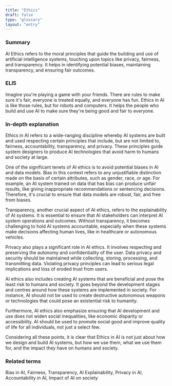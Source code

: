```yaml
---
title: "Ethics"
draft: false
type: "glossary"
layout: "entry"
---
```


### Summary
AI Ethics refers to the moral principles that guide the building and use of artificial intelligence systems, touching upon topics like privacy, fairness, and transparency. It helps in identifying potential biases, maintaining transparency, and ensuring fair outcomes.

### ELI5
Imagine you're playing a game with your friends. There are rules to make sure it's fair, everyone is treated equally, and everyone has fun. Ethics in AI is like those rules, but for robots and computers. It helps the people who build and use AI to make sure they're being good and fair to everyone.

### In-depth explanation
Ethics in AI refers to a wide-ranging discipline whereby AI systems are built and used respecting certain principles that include, but are not limited to, fairness, accountability, transparency, and privacy. These principles guide system designers to produce AI technologies that avoid harm to humans and society at large.

One of the significant tenets of AI ethics is to avoid potential biases in AI and data models. Bias in this context refers to any unjustifiable distinction made on the basis of certain attributes, such as gender, race, or age. For example, an AI system trained on data that has bias can produce unfair results, like giving inappropriate recommendations or sentencing decisions. Therefore, it's crucial to ensure that data models are robust, fair, and free from biases.

Transparency, another crucial aspect of AI ethics, refers to the explainability of AI systems. It is essential to ensure that AI stakeholders can interpret AI system operations and outcomes. Without transparency, it becomes challenging to hold AI systems accountable, especially when these systems make decisions affecting human lives, like in healthcare or autonomous vehicles.

Privacy also plays a significant role in AI ethics. It involves respecting and preserving the autonomy and confidentiality of the user. Data privacy and security should be maintained while collecting, storing, processing, and transmitting data. Violating privacy principles can lead to serious legal implications and loss of eroded trust from users.

AI ethics also includes creating AI systems that are beneficial and pose the least risk to humans and society. It goes beyond the development stages and centres around how these systems are implemented in society. For instance, AI should not be used to create destructive autonomous weapons or technologies that could pose an existential risk to humanity.

Furthermore, AI ethics also emphasize ensuring that AI development and use does not widen social inequalities, like economic disparity or accessibility. AI should be used to promote social good and improve quality of life for all individuals, not just a select few. 

Considering all these points, it is clear that Ethics in AI is not just about how we design and build AI systems, but how we use them, what we use them for, and the impact they have on humans and society.

### Related terms
Bias in AI, Fairness, Transparency, AI Explainability, Privacy in AI, Accountability in AI, Impact of AI on society
